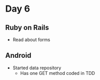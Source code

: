 # Day 6

## Ruby on Rails
- Read about forms

## Android 
- Started data repository
  - Has one GET method coded in TDD